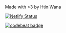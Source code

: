 Made with <3 by Htin Wana

[![Netlify Status](https://api.netlify.com/api/v1/badges/ca8d6b38-0c2c-4a17-96be-57cbe73da854/deploy-status)](https://app.netlify.com/sites/htinwana/deploys)

[![codebeat badge](https://codebeat.co/badges/ec2a1190-c0c8-470f-ac07-debffe757cbe)](https://codebeat.co/projects/github-com-mashiromashi-portfolio-master)
